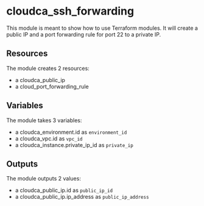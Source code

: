 # cloudca\_ssh\_forwarding

This module is meant to show how to use Terraform modules. It will create a public IP and a port forwarding rule for port 22 to a private IP.

## Resources

The module creates 2 resources:
- a cloudca\_public\_ip
- a cloud\_port\_forwarding\_rule

## Variables

The module takes 3 variables:
- a cloudca\_environment.id as `environment_id`
- a cloudca\_vpc.id as `vpc_id`
- a cloudca\_instance.private\_ip\_id as `private_ip`

## Outputs

The module outputs 2 values:
- a cloudca\_public\_ip.id as `public_ip_id`
- a cloudca\_public\_ip.ip\_address as `public_ip_address`
